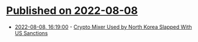 # [Published on 2022-08-08](index.md)

* [2022-08-08, 16:19:00](https://tech.slashdot.org/story/22/08/08/1619252/crypto-mixer-used-by-north-korea-slapped-with-us-sanctions?utm_source=rss1.0mainlinkanon&utm_medium=feed) - [Crypto Mixer Used by North Korea Slapped With US Sanctions](https://tech.slashdot.org/story/22/08/08/1619252/crypto-mixer-used-by-north-korea-slapped-with-us-sanctions?utm_source=rss1.0mainlinkanon&utm_medium=feed)
